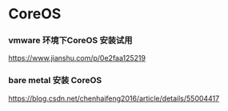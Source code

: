 # CoreOS


### vmware 环境下CoreOS 安装试用
https://www.jianshu.com/p/0e2faa125219      



### bare metal 安装 CoreOS

https://blog.csdn.net/chenhaifeng2016/article/details/55004417

